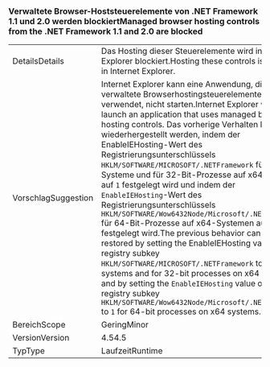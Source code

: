 ### <a name="managed-browser-hosting-controls-from-the-net-framework-11-and-20-are-blocked"></a><span data-ttu-id="a8041-101">Verwaltete Browser-Hoststeuerelemente von .NET Framework 1.1 und 2.0 werden blockiert</span><span class="sxs-lookup"><span data-stu-id="a8041-101">Managed browser hosting controls from the .NET Framework 1.1 and 2.0 are blocked</span></span>

|   |   |
|---|---|
|<span data-ttu-id="a8041-102">Details</span><span class="sxs-lookup"><span data-stu-id="a8041-102">Details</span></span>|<span data-ttu-id="a8041-103">Das Hosting dieser Steuerelemente wird in Internet Explorer blockiert.</span><span class="sxs-lookup"><span data-stu-id="a8041-103">Hosting these controls is blocked in Internet Explorer.</span></span>|
|<span data-ttu-id="a8041-104">Vorschlag</span><span class="sxs-lookup"><span data-stu-id="a8041-104">Suggestion</span></span>|<span data-ttu-id="a8041-105">Internet Explorer kann eine Anwendung, die verwaltete Browserhostingsteuerelemente verwendet, nicht starten.</span><span class="sxs-lookup"><span data-stu-id="a8041-105">Internet Explorer will fail to launch an application that uses managed browser hosting controls.</span></span> <span data-ttu-id="a8041-106">Das vorherige Verhalten kann wiederhergestellt werden, indem der EnableIEHosting-Wert des Registrierungsunterschlüssels <code>HKLM/SOFTWARE/MICROSOFT/.NETFramework</code> für x86-Systeme und für 32-Bit-Prozesse auf x64-Systeme auf <code>1</code> festgelegt wird und indem der <code>EnableIEHosting</code>-Wert des Registrierungsunterschlüssels <code>HKLM/SOFTWARE/Wow6432Node/Microsoft/.NETFramework</code> für 64-Bit-Prozesse auf x64-Systemen auf <code>1</code> festgelegt wird.</span><span class="sxs-lookup"><span data-stu-id="a8041-106">The previous behavior can be restored by setting the EnableIEHosting value of the registry subkey <code>HKLM/SOFTWARE/MICROSOFT/.NETFramework</code> to <code>1</code> for x86 systems and for 32-bit processes on x64 systems, and by setting the <code>EnableIEHosting</code> value of the registry subkey <code>HKLM/SOFTWARE/Wow6432Node/Microsoft/.NETFramework</code> to <code>1</code> for 64-bit processes on x64 systems.</span></span>|
|<span data-ttu-id="a8041-107">Bereich</span><span class="sxs-lookup"><span data-stu-id="a8041-107">Scope</span></span>|<span data-ttu-id="a8041-108">Gering</span><span class="sxs-lookup"><span data-stu-id="a8041-108">Minor</span></span>|
|<span data-ttu-id="a8041-109">Version</span><span class="sxs-lookup"><span data-stu-id="a8041-109">Version</span></span>|<span data-ttu-id="a8041-110">4.5</span><span class="sxs-lookup"><span data-stu-id="a8041-110">4.5</span></span>|
|<span data-ttu-id="a8041-111">Typ</span><span class="sxs-lookup"><span data-stu-id="a8041-111">Type</span></span>|<span data-ttu-id="a8041-112">Laufzeit</span><span class="sxs-lookup"><span data-stu-id="a8041-112">Runtime</span></span>|

